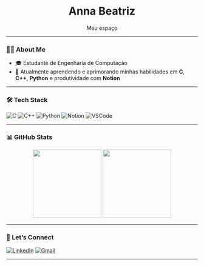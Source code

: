 <h1 align="center">Anna Beatriz</h1>
<p align="center">Meu espaço</p>

---

### 👩‍💻 About Me

- 🎓 Estudante de Engenharia de Computação  
- 🌱 Atualmente aprendendo e aprimorando minhas habilidades em **C**, **C++**, **Python** e produtividade com **Notion**

---

### 🛠️ Tech Stack

![C](https://img.shields.io/badge/C-00599C?style=for-the-badge&logo=c&logoColor=white)
![C++](https://img.shields.io/badge/C++-00599C?style=for-the-badge&logo=c%2B%2B&logoColor=white)
![Python](https://img.shields.io/badge/Python-3776AB?style=for-the-badge&logo=python&logoColor=white)
![Notion](https://img.shields.io/badge/Notion-000000?style=for-the-badge&logo=notion&logoColor=white)
![VSCode](https://img.shields.io/badge/VS%20Code-007ACC?style=for-the-badge&logo=visual-studio-code&logoColor=white)

---

### 📊 GitHub Stats

<p align="center">
  <img src="https://github-readme-stats.vercel.app/api?username=annabeatrizac&show_icons=true&theme=tokyonight&count_private=true" height="180"/>
  <img src="https://github-readme-stats.vercel.app/api/top-langs/?username=annabeatrizac&layout=compact&theme=tokyonight" height="180"/>
</p>

---

### 🔗 Let’s Connect

[![LinkedIn](https://img.shields.io/badge/LinkedIn-0077B5?style=for-the-badge&logo=linkedin&logoColor=white)](https://www.linkedin.com/in/anna-beatriz-ara%C3%BAjo-cardoso-a0b980349?utm_source=share&utm_campaign=share_via&utm_content=profile&utm_medium=android_app)
[![Gmail](https://img.shields.io/badge/Gmail-D14836?style=for-the-badge&logo=gmail&logoColor=white)](mailto:annabeatriz9572@gmail.com)

---
